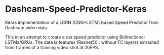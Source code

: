# Dashcam-Speed-Predictor-Keras
Keras implementation of a LCRN (CNN+LSTM) based Speed Predictor from Dashcam video data.

This in an attempt to create a car speed predictor using Bidirectional LSTMs/GRUs. The data is features (Resnet50 : without FC layers) extracted from frames of a training video shot at 20FPS.
